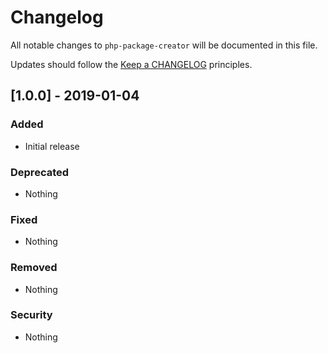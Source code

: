 # Changelog

All notable changes to `php-package-creator` will be documented in this file.

Updates should follow the [Keep a CHANGELOG](http://keepachangelog.com/) principles.

## [1.0.0] - 2019-01-04

### Added
- Initial release

### Deprecated
- Nothing

### Fixed
- Nothing

### Removed
- Nothing

### Security
- Nothing
